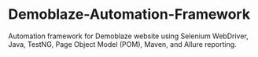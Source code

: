 # Demoblaze-Automation-Framework
Automation framework for Demoblaze website using Selenium WebDriver, Java, TestNG, Page Object Model (POM), Maven, and Allure reporting.
